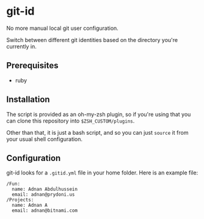 # git-id

No more manual local git user configuration.

Switch between different git identities based on the directory you're currently in.

## Prerequisites

* ruby

## Installation

The script is provided as an oh-my-zsh plugin, so if you're using that you can clone this repository into `$ZSH_CUSTOM/plugins`.

Other than that, it is just a bash script, and so you can just `source` it from your usual shell configuration.

## Configuration

git-id looks for a `.gitid.yml` file in your home folder. Here is an example file:

```
/Fun:
  name: Adnan Abdulhussein
  email: adnan@prydoni.us
/Projects:
  name: Adnan A
  email: adnan@bitnami.com
```
